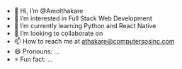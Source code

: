 - 👋 Hi, I’m @Amolthakare
- 👀 I’m interested in Full Stack Web Development
- 🌱 I’m currently learning Python and React Native
- 💞️ I’m looking to collaborate on 
- 📫 How to reach me at athakare@computersosinc.com
- 😄 Pronouns: ...
- ⚡ Fun fact: ...

<!---
AmolthakareSOS/AmolthakareSOS is a ✨ special ✨ repository because its `README.md` (this file) appears on your GitHub profile.
You can click the Preview link to take a look at your changes.
--->
